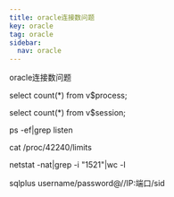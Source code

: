 ```yaml
---
title: oracle连接数问题
key: oracle
tag: oracle
sidebar:
  nav: oracle
---
```


oracle连接数问题

select count(*) from v$process;

select count(*) from v$session;

ps -ef|grep listen

cat /proc/42240/limits


netstat -nat|grep -i "1521"|wc -l

sqlplus username/password@//IP:端口/sid
